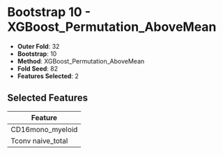 # Bootstrap 10 - XGBoost_Permutation_AboveMean

- **Outer Fold**: 32
- **Bootstrap**: 10
- **Method**: XGBoost_Permutation_AboveMean
- **Fold Seed**: 82
- **Features Selected**: 2

## Selected Features

| Feature |
|---------|
| CD16mono_myeloid |
| Tconv naive_total |
